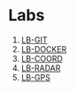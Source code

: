 # Labs
1. [LB-GIT](https://github.com/MKroppp/LB-GIT)
2. [LB-DOCKER](https://github.com/MKroppp/LB-DOCKER)
3. [LB-COORD]()
4. [LB-RADAR](https://github.com/MKroppp/LB-RADAR)
5. [LB-GPS]()
